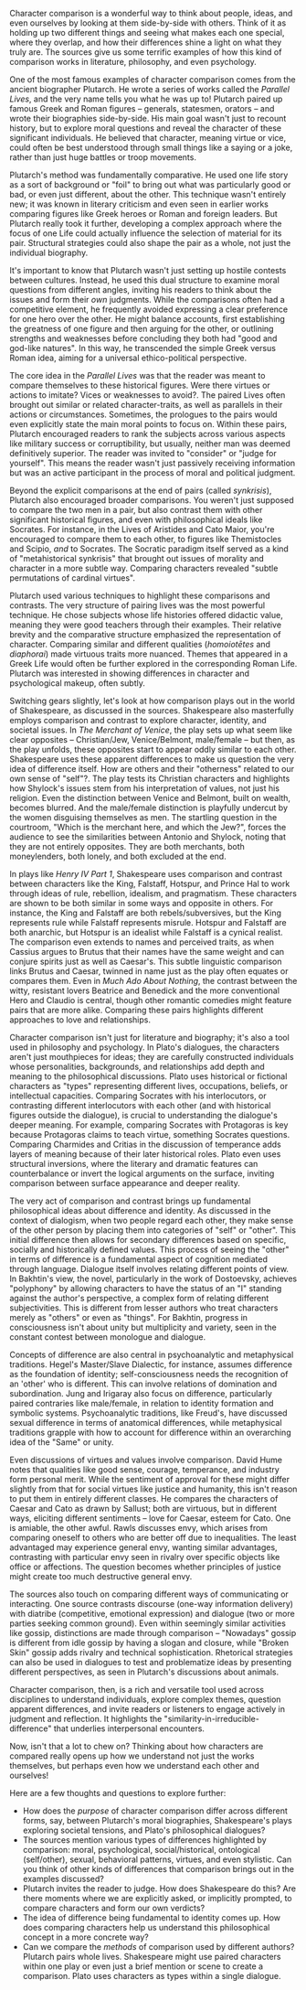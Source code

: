 Character comparison is a wonderful way to think about people, ideas, and even ourselves by looking at them side-by-side with others. Think of it as holding up two different things and seeing what makes each one special, where they overlap, and how their differences shine a light on what they truly are. The sources give us some terrific examples of how this kind of comparison works in literature, philosophy, and even psychology.

One of the most famous examples of character comparison comes from the ancient biographer Plutarch. He wrote a series of works called the _Parallel Lives_, and the very name tells you what he was up to! Plutarch paired up famous Greek and Roman figures – generals, statesmen, orators – and wrote their biographies side-by-side. His main goal wasn't just to recount history, but to explore moral questions and reveal the character of these significant individuals. He believed that character, meaning virtue or vice, could often be best understood through small things like a saying or a joke, rather than just huge battles or troop movements.

Plutarch's method was fundamentally comparative. He used one life story as a sort of background or "foil" to bring out what was particularly good or bad, or even just different, about the other. This technique wasn't entirely new; it was known in literary criticism and even seen in earlier works comparing figures like Greek heroes or Roman and foreign leaders. But Plutarch really took it further, developing a complex approach where the focus of one Life could actually influence the selection of material for its pair. Structural strategies could also shape the pair as a whole, not just the individual biography.

It's important to know that Plutarch wasn't just setting up hostile contests between cultures. Instead, he used this dual structure to examine moral questions from different angles, inviting his readers to think about the issues and form their _own_ judgments. While the comparisons often had a competitive element, he frequently avoided expressing a clear preference for one hero over the other. He might balance accounts, first establishing the greatness of one figure and then arguing for the other, or outlining strengths and weaknesses before concluding they both had "good and god-like natures". In this way, he transcended the simple Greek versus Roman idea, aiming for a universal ethico-political perspective.

The core idea in the _Parallel Lives_ was that the reader was meant to compare themselves to these historical figures. Were there virtues or actions to imitate? Vices or weaknesses to avoid?. The paired Lives often brought out similar or related character-traits, as well as parallels in their actions or circumstances. Sometimes, the prologues to the pairs would even explicitly state the main moral points to focus on. Within these pairs, Plutarch encouraged readers to rank the subjects across various aspects like military success or corruptibility, but usually, neither man was deemed definitively superior. The reader was invited to "consider" or "judge for yourself". This means the reader wasn't just passively receiving information but was an active participant in the process of moral and political judgment.

Beyond the explicit comparisons at the end of pairs (called _synkrisis_), Plutarch also encouraged broader comparisons. You weren't just supposed to compare the two men in a pair, but also contrast them with other significant historical figures, and even with philosophical ideals like Socrates. For instance, in the Lives of Aristides and Cato Maior, you're encouraged to compare them to each other, to figures like Themistocles and Scipio, _and_ to Socrates. The Socratic paradigm itself served as a kind of "metahistorical synkrisis" that brought out issues of morality and character in a more subtle way. Comparing characters revealed "subtle permutations of cardinal virtues".

Plutarch used various techniques to highlight these comparisons and contrasts. The very structure of pairing lives was the most powerful technique. He chose subjects whose life histories offered didactic value, meaning they were good teachers through their examples. Their relative brevity and the comparative structure emphasized the representation of character. Comparing similar and different qualities (_homoiotētes_ and _diaphorai_) made virtuous traits more nuanced. Themes that appeared in a Greek Life would often be further explored in the corresponding Roman Life. Plutarch was interested in showing differences in character and psychological makeup, often subtly.

Switching gears slightly, let's look at how comparison plays out in the world of Shakespeare, as discussed in the sources. Shakespeare also masterfully employs comparison and contrast to explore character, identity, and societal issues. In _The Merchant of Venice_, the play sets up what seem like clear opposites – Christian/Jew, Venice/Belmont, male/female – but then, as the play unfolds, these opposites start to appear oddly similar to each other. Shakespeare uses these apparent differences to make us question the very idea of difference itself. How are others and their "otherness" related to our own sense of "self"?. The play tests its Christian characters and highlights how Shylock's issues stem from his interpretation of values, not just his religion. Even the distinction between Venice and Belmont, built on wealth, becomes blurred. And the male/female distinction is playfully undercut by the women disguising themselves as men. The startling question in the courtroom, "Which is the merchant here, and which the Jew?", forces the audience to see the similarities between Antonio and Shylock, noting that they are not entirely opposites. They are both merchants, both moneylenders, both lonely, and both excluded at the end.

In plays like _Henry IV Part 1_, Shakespeare uses comparison and contrast between characters like the King, Falstaff, Hotspur, and Prince Hal to work through ideas of rule, rebellion, idealism, and pragmatism. These characters are shown to be both similar in some ways and opposite in others. For instance, the King and Falstaff are both rebels/subversives, but the King represents rule while Falstaff represents misrule. Hotspur and Falstaff are both anarchic, but Hotspur is an idealist while Falstaff is a cynical realist. The comparison even extends to names and perceived traits, as when Cassius argues to Brutus that their names have the same weight and can conjure spirits just as well as Caesar's. This subtle linguistic comparison links Brutus and Caesar, twinned in name just as the play often equates or compares them. Even in _Much Ado About Nothing_, the contrast between the witty, resistant lovers Beatrice and Benedick and the more conventional Hero and Claudio is central, though other romantic comedies might feature pairs that are more alike. Comparing these pairs highlights different approaches to love and relationships.

Character comparison isn't just for literature and biography; it's also a tool used in philosophy and psychology. In Plato's dialogues, the characters aren't just mouthpieces for ideas; they are carefully constructed individuals whose personalities, backgrounds, and relationships add depth and meaning to the philosophical discussions. Plato uses historical or fictional characters as "types" representing different lives, occupations, beliefs, or intellectual capacities. Comparing Socrates with his interlocutors, or contrasting different interlocutors with each other (and with historical figures outside the dialogue), is crucial to understanding the dialogue's deeper meaning. For example, comparing Socrates with Protagoras is key because Protagoras claims to teach virtue, something Socrates questions. Comparing Charmides and Critias in the discussion of temperance adds layers of meaning because of their later historical roles. Plato even uses structural inversions, where the literary and dramatic features can counterbalance or invert the logical arguments on the surface, inviting comparison between surface appearance and deeper reality.

The very act of comparison and contrast brings up fundamental philosophical ideas about difference and identity. As discussed in the context of dialogism, when two people regard each other, they make sense of the other person by placing them into categories of "self" or "other". This initial difference then allows for secondary differences based on specific, socially and historically defined values. This process of seeing the "other" in terms of difference is a fundamental aspect of cognition mediated through language. Dialogue itself involves relating different points of view. In Bakhtin's view, the novel, particularly in the work of Dostoevsky, achieves "polyphony" by allowing characters to have the status of an "I" standing against the author's perspective, a complex form of relating different subjectivities. This is different from lesser authors who treat characters merely as "others" or even as "things". For Bakhtin, progress in consciousness isn't about unity but multiplicity and variety, seen in the constant contest between monologue and dialogue.

Concepts of difference are also central in psychoanalytic and metaphysical traditions. Hegel's Master/Slave Dialectic, for instance, assumes difference as the foundation of identity; self-consciousness needs the recognition of an 'other' who is different. This can involve relations of domination and subordination. Jung and Irigaray also focus on difference, particularly paired contraries like male/female, in relation to identity formation and symbolic systems. Psychoanalytic traditions, like Freud's, have discussed sexual difference in terms of anatomical differences, while metaphysical traditions grapple with how to account for difference within an overarching idea of the "Same" or unity.

Even discussions of virtues and values involve comparison. David Hume notes that qualities like good sense, courage, temperance, and industry form personal merit. While the sentiment of approval for these might differ slightly from that for social virtues like justice and humanity, this isn't reason to put them in entirely different classes. He compares the characters of Caesar and Cato as drawn by Sallust; both are virtuous, but in different ways, eliciting different sentiments – love for Caesar, esteem for Cato. One is amiable, the other awful. Rawls discusses envy, which arises from comparing oneself to others who are better off due to inequalities. The least advantaged may experience general envy, wanting similar advantages, contrasting with particular envy seen in rivalry over specific objects like office or affections. The question becomes whether principles of justice might create too much destructive general envy.

The sources also touch on comparing different ways of communicating or interacting. One source contrasts discourse (one-way information delivery) with diatribe (competitive, emotional expression) and dialogue (two or more parties seeking common ground). Even within seemingly similar activities like gossip, distinctions are made through comparison – "Nowadays" gossip is different from idle gossip by having a slogan and closure, while "Broken Skin" gossip adds rivalry and technical sophistication. Rhetorical strategies can also be used in dialogues to test and problematize ideas by presenting different perspectives, as seen in Plutarch's discussions about animals.

Character comparison, then, is a rich and versatile tool used across disciplines to understand individuals, explore complex themes, question apparent differences, and invite readers or listeners to engage actively in judgment and reflection. It highlights the "similarity-in-irreducible-difference" that underlies interpersonal encounters.

Now, isn't that a lot to chew on? Thinking about how characters are compared really opens up how we understand not just the works themselves, but perhaps even how we understand each other and ourselves!

Here are a few thoughts and questions to explore further:

- How does the _purpose_ of character comparison differ across different forms, say, between Plutarch's moral biographies, Shakespeare's plays exploring societal tensions, and Plato's philosophical dialogues?
- The sources mention various types of differences highlighted by comparison: moral, psychological, social/historical, ontological (self/other), sexual, behavioral patterns, virtues, and even stylistic. Can you think of other kinds of differences that comparison brings out in the examples discussed?
- Plutarch invites the reader to judge. How does Shakespeare do this? Are there moments where we are explicitly asked, or implicitly prompted, to compare characters and form our own verdicts?
- The idea of difference being fundamental to identity comes up. How does comparing characters help us understand this philosophical concept in a more concrete way?
- Can we compare the _methods_ of comparison used by different authors? Plutarch pairs whole lives. Shakespeare might use paired characters within one play or even just a brief mention or scene to create a comparison. Plato uses characters as types within a single dialogue.
